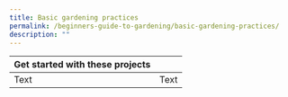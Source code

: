 ```yaml
---
title: Basic gardening practices
permalink: /beginners-guide-to-gardening/basic-gardening-practices/
description: ""
---
```



| Get started with these projects |  | 
| -------- | -------- | 
| Text     | Text     | 

